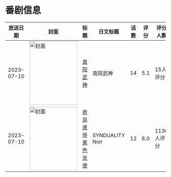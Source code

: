 # 番剧信息

|放送日期|封面|标题|日文标题|话数|评分|评分人数|
|---|---|---|---|---|---|---|
|2023-07-10|<img src="https://lain.bgm.tv/pic/cover/c/c6/a5/379517_ohuro.jpg" alt="封面" style="width:150px;height:200px;object-fit:cover;">|[真阳武神](https://bangumi.tv/subject/379517)|真阳武神|14|5.1|15人评分|
|2023-07-10|<img src="https://lain.bgm.tv/pic/cover/c/0f/dc/401301_WZVPG.jpg" alt="封面" style="width:150px;height:200px;object-fit:cover;">|[奇异贤伴 黑色天使](https://bangumi.tv/subject/401301)|SYNDUALITY Noir|12|6.0|1136人评分|
